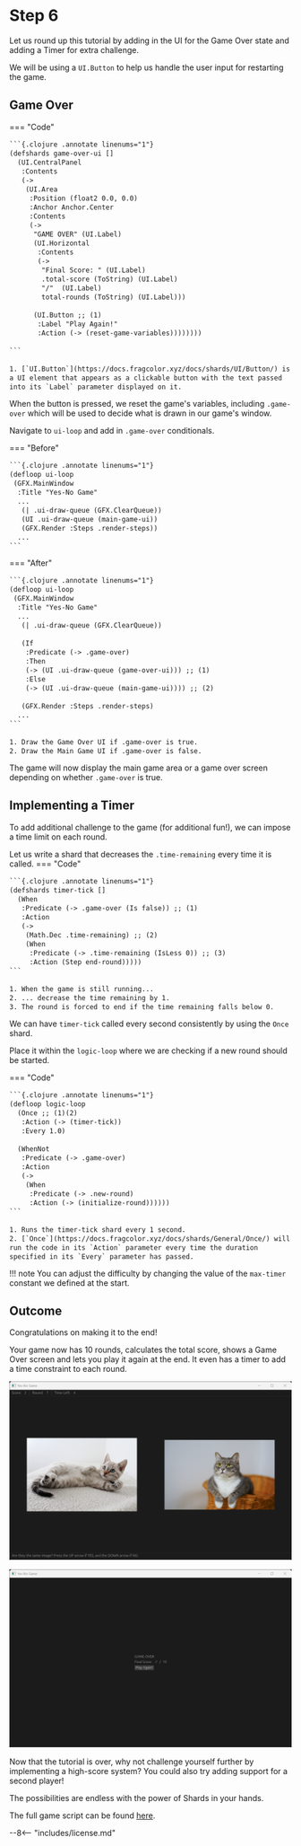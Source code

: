 # Step 6

Let us round up this tutorial by adding in the UI for the Game Over state and adding a Timer for extra challenge.

We will be using a `UI.Button` to help us handle the user input for restarting the game.

## Game Over

=== "Code"
  
    ```{.clojure .annotate linenums="1"}
    (defshards game-over-ui []
      (UI.CentralPanel
       :Contents
       (->
        (UI.Area
         :Position (float2 0.0, 0.0)
         :Anchor Anchor.Center
         :Contents
         (->
          "GAME OVER" (UI.Label)
          (UI.Horizontal
           :Contents
           (->
            "Final Score: " (UI.Label)
            .total-score (ToString) (UI.Label)
            "/"  (UI.Label)
            total-rounds (ToString) (UI.Label)))

          (UI.Button ;; (1)
           :Label "Play Again!"
           :Action (-> (reset-game-variables))))))))

    ```

    1. [`UI.Button`](https://docs.fragcolor.xyz/docs/shards/UI/Button/) is a UI element that appears as a clickable button with the text passed into its `Label` parameter displayed on it.

When the button is pressed, we reset the game's variables, including `.game-over` which will be used to decide what is drawn in our game's window.

Navigate to `ui-loop` and add in `.game-over` conditionals.

=== "Before"
  
    ```{.clojure .annotate linenums="1"}
    (defloop ui-loop
     (GFX.MainWindow
      :Title "Yes-No Game"
      ...
       (| .ui-draw-queue (GFX.ClearQueue))
       (UI .ui-draw-queue (main-game-ui))
       (GFX.Render :Steps .render-steps))
      ...
    ```
=== "After"
  
    ```{.clojure .annotate linenums="1"}
    (defloop ui-loop
     (GFX.MainWindow
      :Title "Yes-No Game"
      ...
       (| .ui-draw-queue (GFX.ClearQueue))

       (If
        :Predicate (-> .game-over)
        :Then 
        (-> (UI .ui-draw-queue (game-over-ui))) ;; (1)
        :Else 
        (-> (UI .ui-draw-queue (main-game-ui)))) ;; (2)

       (GFX.Render :Steps .render-steps)
      ...
    ```

    1. Draw the Game Over UI if .game-over is true.
    2. Draw the Main Game UI if .game-over is false.

The game will now display the main game area or a game over screen depending on whether `.game-over` is true.

## Implementing a Timer
To add additional challenge to the game (for additional fun!), we can impose a time limit on each round.

Let us write a shard that decreases the `.time-remaining` every time it is called. 
=== "Code"

    ```{.clojure .annotate linenums="1"}
    (defshards timer-tick []
      (When
       :Predicate (-> .game-over (Is false)) ;; (1)
       :Action
       (->
        (Math.Dec .time-remaining) ;; (2)
        (When
         :Predicate (-> .time-remaining (IsLess 0)) ;; (3)
         :Action (Step end-round)))))
    ```
    
    1. When the game is still running...
    2. ... decrease the time remaining by 1.
    3. The round is forced to end if the time remaining falls below 0.

We can have `timer-tick` called every second consistently by using the `Once` shard. 

Place it within the `logic-loop` where we are checking if a new round should be started.

=== "Code"

    ```{.clojure .annotate linenums="1"}
    (defloop logic-loop
      (Once ;; (1)(2)
       :Action (-> (timer-tick))
       :Every 1.0)

      (WhenNot
       :Predicate (-> .game-over)
       :Action
       (->
        (When
         :Predicate (-> .new-round)
         :Action (-> (initialize-round))))))
    ```

    1. Runs the timer-tick shard every 1 second.
    2. [`Once`](https://docs.fragcolor.xyz/docs/shards/General/Once/) will run the code in its `Action` parameter every time the duration specified in its `Every` parameter has passed.

!!! note
    You can adjust the difficulty by changing the value of the `max-timer` constant we defined at the start.

## Outcome

Congratulations on making it to the end!

Your game now has 10 rounds, calculates the total score, shows a Game Over screen and lets you play it again at the end. It even has a timer to add a time constraint to each round.

![Round number and the score is calculated.](assets/step-6-result-1.png)

![A Game Over screen is shown at the end.](assets/step-6-result-2.png)

Now that the tutorial is over, why not challenge yourself further by implementing a high-score system? You could also try adding support for a second player! 

The possibilities are endless with the power of Shards in your hands.

The full game script can be found [here](../full-game/index.md).

--8<-- "includes/license.md"
